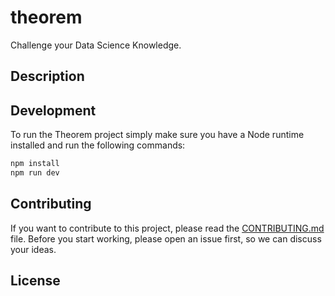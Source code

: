 # theorem

Challenge your Data Science Knowledge.

## Description

## Development

To run the Theorem project simply make sure you have a Node runtime installed and run the following commands:

```bash
npm install
npm run dev
```

## Contributing

If you want to contribute to this project, please read the [CONTRIBUTING.md](CONTRIBUTING.md) file. Before you start working, please open an issue first, so we can discuss your ideas.

## License
